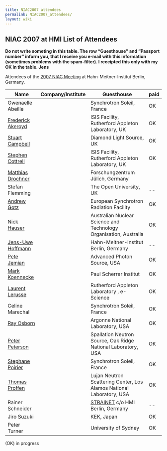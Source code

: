 ```yaml
---
title: NIAC2007 attendees
permalink: NIAC2007_attendees/
layout: wiki
---
```


NIAC 2007 at HMI List of Attendees
----------------------------------

**Do not write someting in this table. The row “Guesthouse” and
“Passport number” inform you, that I receive you e-mail with this
information (sometimes problems with the spam-filter). I receipted this
only with my OK in the table. Jens**

Attendees of the [2007 NIAC Meeting](NIAC2007 "wikilink") at
Hahn-Meitner-Institut Berlin, Germany.

| Name                                                      | Company/Institute                                                      | Guesthouse | paid |
|-----------------------------------------------------------|------------------------------------------------------------------------|------------|------|
| Gwenaelle Abeille                                         | | Synchrotron Soleil, France                                           | OK         | OK   |
| [Frederick Akeroyd](User%3AFreddie_Akeroyd "wikilink")    | | ISIS Facility, Rutherford Appleton Laboratory, UK                    | OK         |      |
| [Stuart Campbell](User%3AStuart_Campbell "wikilink")      | | Diamond Light Source, UK                                             | OK         |      |
| [Stephen Cottrell](User%3ASteve_Cottrell "wikilink")      | | ISIS Facility, Rutherford Appleton Laboratory, UK                    | OK         |      |
| [Matthias Drochner](User%3AMatthias_Drochner "wikilink")  | | Forschungzentrum Jülich, Germany                                     |            |      |
| Stefan Flemming                                           | | The Open University, UK                                              | --         | OK   |
| [Andrew Gotz](User%3AAndy_Gotz "wikilink")                | | European Synchrotron Radiation Facility                              | OK         |      |
| [Nick Hauser](User%3Anick "wikilink")                     | | Australian Nuclear Science and Technology Organisation, Australia    | OK         |      |
| [ Jens-Uwe Hoffmann](User%3AJens-Uwe_Hoffmann "wikilink") | | Hahn-Meitner-Institut Berlin, Germany                                | --         | OK   |
| [Pete Jemian](User%3APete_Jemian "wikilink")              | | Advanced Photon Source, USA                                          | OK         | OK   |
| [Mark Koennecke](User%3AMark_Koennecke "wikilink")        | | Paul Scherrer Institut                                               | OK         | OK   |
| [Laurent Lerusse](User%3AL.lerusse "wikilink")            | | Rutherford Appleton Laboratory , e-Science                           | OK         | OK   |
| Celine Marechal                                           | | Synchrotron Soleil, France                                           | OK         | OK   |
| [Ray Osborn](User%3ARay_Osborn "wikilink")                | | Argonne National Laboratory, USA                                     | OK         |      |
| [Peter Peterson](User%3APeter_Peterson "wikilink")        | | Spallation Neutron Source, Oak Ridge National Laboratory, USA        | OK         | OK   |
| [Stephane Poirier](User%3AStephane_Poirier "wikilink")    | | Synchrotron Soleil, France                                           | OK         | OK   |
| [Thomas Proffen](User%3AThomas_Proffen "wikilink")        | | Lujan Neutron Scattering Center, Los Alamos National Laboratory, USA | OK         | OK   |
| Rainer Schneider                                          | | [STRAINET](http://www.strainet.org) c/o HMI Berlin, Germany          | --         | OK   |
| Jiro Suzuki                                               | | KEK, Japan                                                           | OK         | OK   |
| Peter Turner                                              | | University of Sydney                                                 | OK         |      |

(OK) in progress
